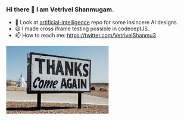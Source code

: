### Hi there 👋 I am Vetrivel Shanmugam.

- 🌱 Look at [artificial-intelligence](https://github.com/imvetri/artificial-intelligence) repo for some insincere AI designs.
- 😃 I made cross iframe testing possible in codeceptJS.
- 📫 How to reach me: https://twitter.com/VetrivelShanmu3


![](https://github.com/imvetri/imvetri/blob/master/download.jpeg)

